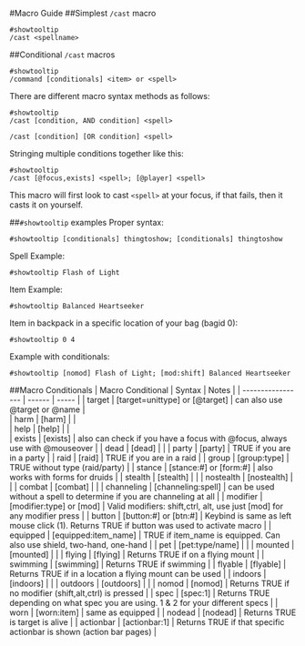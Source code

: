 #Macro Guide
##Simplest `/cast` macro
```
#showtooltip
/cast <spellname>
```
##Conditional `/cast` macros
```
#showtooltip
/command [conditionals] <item> or <spell>
```
There are different macro syntax methods as follows:
```
#showtooltip
/cast [condition, AND condition] <spell>

/cast [condition] [OR condition] <spell>
```
Stringing multiple conditions together like this:
```
#showtooltip
/cast [@focus,exists] <spell>; [@player] <spell>
```
This macro will first look to cast `<spell>` at your focus, if that fails, then it casts it on yourself.

##`#showtooltip` examples
Proper syntax:
```
#showtooltip [conditionals] thingtoshow; [conditionals] thingtoshow
```
Spell Example:
```
#showtooltip Flash of Light
```
Item Example:
```
#showtooltip Balanced Heartseeker
```
Item in backpack in a specific location of your bag (bagid 0):
```
#showtooltip 0 4
```
Example with conditionals:
```
#showtooltip [nomod] Flash of Light; [mod:shift] Balanced Heartseeker
```

##Macro Conditionals
| Macro Conditional 	| Syntax | Notes |
| -----------------	| ------ | ----- |
| target		| [target=unittype] or [@target] | can also use @target or @name |	   	 
| harm			| [harm] | |	
| help			| [help] | |	
| exists		| [exists] | also can check if you have a focus with @focus, always use with @mouseover |
| dead			| [dead] | |
| party			| [party] | TRUE if you are in a party |
| raid			| [raid] | TRUE if you are in a raid |
| group			| [group:type] | TRUE without type (raid/party) |
| stance		| [stance:#] or [form:#] | also works with forms for druids |
| stealth		| [stealth] | |
| nostealth		| [nostealth] | |
| combat		| [combat] | |
| channeling		| [channeling:spell] | can be used without a spell to determine if you are channeling at all |
| modifier		| [modifier:type] or [mod] | Valid modifiers: shift,ctrl, alt, use just [mod] for any modifier press |
| button		| [button:#] or [btn:#] | Keybind is same as left mouse click (1).  Returns TRUE if button was used to activate macro |
| equipped		| [equipped:item_name] | TRUE if item_name is equipped.  Can also use shield, two-hand, one-hand |
| pet			| [pet:type/name] | |
| mounted		| [mounted] | |
| flying		| [flying] | Returns TRUE if on a flying mount |
| swimming		| [swimming] | Returns TRUE if swimming |
| flyable		| [flyable] | Returns TRUE if in a location a flying mount can be used |
| indoors		| [indoors] | |
| outdoors		| [outdoors] | |
| nomod			| [nomod] | Returns TRUE if no modifier (shift,alt,ctrl) is pressed |
| spec	 		| [spec:1] | Returns TRUE depending on what spec you are using.  1 & 2 for your different specs |
| worn			| [worn:item] | same as equipped |
| nodead		| [nodead] | Returns TRUE is target is alive |
| actionbar		| [actionbar:1] | Returns TRUE if that specific actionbar is shown (action bar pages) |
